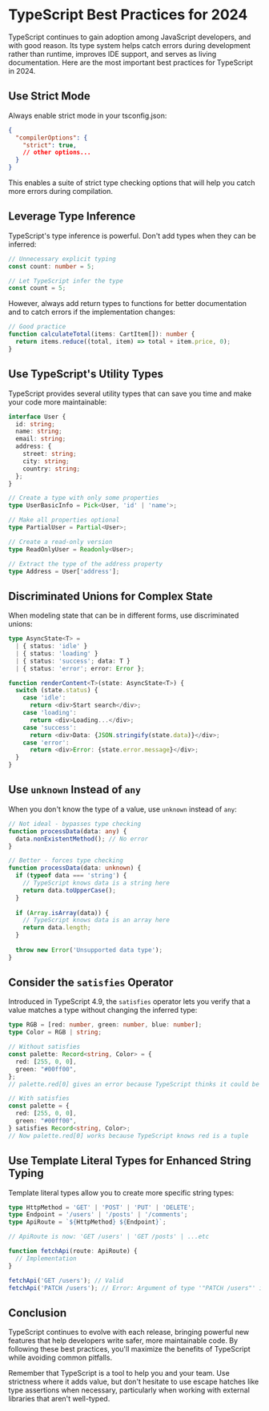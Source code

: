 # TypeScript Best Practices for 2024

TypeScript continues to gain adoption among JavaScript developers, and with good reason. Its type system helps catch errors during development rather than runtime, improves IDE support, and serves as living documentation. Here are the most important best practices for TypeScript in 2024.

## Use Strict Mode

Always enable strict mode in your tsconfig.json:

```json
{
  "compilerOptions": {
    "strict": true,
    // other options...
  }
}
```

This enables a suite of strict type checking options that will help you catch more errors during compilation.

## Leverage Type Inference

TypeScript's type inference is powerful. Don't add types when they can be inferred:

```typescript
// Unnecessary explicit typing
const count: number = 5;

// Let TypeScript infer the type
const count = 5;
```

However, always add return types to functions for better documentation and to catch errors if the implementation changes:

```typescript
// Good practice
function calculateTotal(items: CartItem[]): number {
  return items.reduce((total, item) => total + item.price, 0);
}
```

## Use TypeScript's Utility Types

TypeScript provides several utility types that can save you time and make your code more maintainable:

```typescript
interface User {
  id: string;
  name: string;
  email: string;
  address: {
    street: string;
    city: string;
    country: string;
  };
}

// Create a type with only some properties
type UserBasicInfo = Pick<User, 'id' | 'name'>;

// Make all properties optional
type PartialUser = Partial<User>;

// Create a read-only version
type ReadOnlyUser = Readonly<User>;

// Extract the type of the address property
type Address = User['address'];
```

## Discriminated Unions for Complex State

When modeling state that can be in different forms, use discriminated unions:

```typescript
type AsyncState<T> = 
  | { status: 'idle' }
  | { status: 'loading' }
  | { status: 'success'; data: T }
  | { status: 'error'; error: Error };

function renderContent<T>(state: AsyncState<T>) {
  switch (state.status) {
    case 'idle':
      return <div>Start search</div>;
    case 'loading':
      return <div>Loading...</div>;
    case 'success':
      return <div>Data: {JSON.stringify(state.data)}</div>;
    case 'error':
      return <div>Error: {state.error.message}</div>;
  }
}
```

## Use `unknown` Instead of `any`

When you don't know the type of a value, use `unknown` instead of `any`:

```typescript
// Not ideal - bypasses type checking
function processData(data: any) {
  data.nonExistentMethod(); // No error
}

// Better - forces type checking
function processData(data: unknown) {
  if (typeof data === 'string') {
    // TypeScript knows data is a string here
    return data.toUpperCase();
  }
  
  if (Array.isArray(data)) {
    // TypeScript knows data is an array here
    return data.length;
  }
  
  throw new Error('Unsupported data type');
}
```

## Consider the `satisfies` Operator

Introduced in TypeScript 4.9, the `satisfies` operator lets you verify that a value matches a type without changing the inferred type:

```typescript
type RGB = [red: number, green: number, blue: number];
type Color = RGB | string;

// Without satisfies
const palette: Record<string, Color> = {
  red: [255, 0, 0],
  green: "#00ff00",
};
// palette.red[0] gives an error because TypeScript thinks it could be a string

// With satisfies
const palette = {
  red: [255, 0, 0],
  green: "#00ff00",
} satisfies Record<string, Color>;
// Now palette.red[0] works because TypeScript knows red is a tuple
```

## Use Template Literal Types for Enhanced String Typing

Template literal types allow you to create more specific string types:

```typescript
type HttpMethod = 'GET' | 'POST' | 'PUT' | 'DELETE';
type Endpoint = '/users' | '/posts' | '/comments';
type ApiRoute = `${HttpMethod} ${Endpoint}`;

// ApiRoute is now: 'GET /users' | 'GET /posts' | ...etc

function fetchApi(route: ApiRoute) {
  // Implementation
}

fetchApi('GET /users'); // Valid
fetchApi('PATCH /users'); // Error: Argument of type '"PATCH /users"' is not assignable to parameter of type 'ApiRoute'
```

## Conclusion

TypeScript continues to evolve with each release, bringing powerful new features that help developers write safer, more maintainable code. By following these best practices, you'll maximize the benefits of TypeScript while avoiding common pitfalls.

Remember that TypeScript is a tool to help you and your team. Use strictness where it adds value, but don't hesitate to use escape hatches like type assertions when necessary, particularly when working with external libraries that aren't well-typed.
